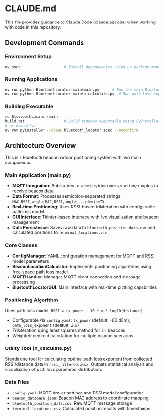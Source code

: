 # CLAUDE.md

This file provides guidance to Claude Code (claude.ai/code) when working with code in this repository.

## Development Commands

### Environment Setup
```bash
uv sync                    # Install dependencies using uv package manager
```

### Running Applications
```bash
uv run python BluetoothLocator-main/main.py      # Run the main Bluetooth locator GUI
uv run python BluetoothLocator-main/n_calculate.py  # Run path loss exponent calculation utility
```

### Building Executable
```bash
cd BluetoothLocator-main
build.bat                  # Build Windows executable using PyInstaller
# or manually:
uv run pyinstaller --clean bluetooth_locator.spec --noconfirm
```

## Architecture Overview

This is a Bluetooth beacon indoor positioning system with two main components:

### Main Application (main.py)
- **MQTT Integration**: Subscribes to `/device/blueTooth/station/+` topics to receive beacon data
- **Data Format**: Processes semicolon-separated strings: `MAC,RSSI,angle;MAC,RSSI,angle;...;deviceID`
- **Real-time Positioning**: Uses RSSI-based trilateration with configurable path loss model
- **GUI Interface**: Tkinter-based interface with live visualization and beacon management
- **Data Persistence**: Saves raw data to `bluetooth_position_data.csv` and calculated positions to `terminal_locations.csv`

### Core Classes
- **ConfigManager**: YAML configuration management for MQTT and RSSI model parameters
- **BeaconLocationCalculator**: Implements positioning algorithms using free-space path loss model
- **MQTTHandler**: Manages MQTT client connection and message processing
- **BluetoothLocatorGUI**: Main interface with real-time plotting capabilities

### Positioning Algorithm
Uses path loss model: `RSSI = tx_power - 10 * n * log10(distance)`
- Configurable via `config.yaml`: `tx_power` (default: -60 dBm), `path_loss_exponent` (default: 2.0)
- Trilateration using least squares method for 3+ beacons
- Weighted centroid calculation for multiple beacon scenarios

### Utility Tool (n_calculate.py)
Standalone tool for calculating optimal path loss exponent from collected RSSI/distance data in `rssi_filtered.xlsx`. Outputs statistical analysis and visualization of path loss parameter distribution.

### Data Files
- `config.yaml`: MQTT broker settings and RSSI model configuration
- `beacon_database.json`: Beacon MAC address to coordinate mapping
- `bluetooth_position_data.csv`: Raw MQTT message storage
- `terminal_locations.csv`: Calculated position results with timestamps